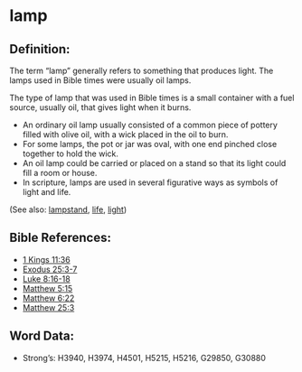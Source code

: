 # lamp

## Definition:

The term “lamp” generally refers to something that produces light. The lamps used in Bible times were usually oil lamps.

The type of lamp that was used in Bible times is a small container with a fuel source, usually oil, that gives light when it burns.

* An ordinary oil lamp usually consisted of a common piece of pottery filled with olive oil, with a wick placed in the oil to burn.
* For some lamps, the pot or jar was oval, with one end pinched close together to hold the wick.
* An oil lamp could be carried or placed on a stand so that its light could fill a room or house.
* In scripture, lamps are used in several figurative ways as symbols of light and life.

(See also: [lampstand](../other/lampstand.md), [life](../kt/life.md), [light](../other/light.md))

## Bible References:

* [1 Kings 11:36](rc://en/tn/help/1ki/11/36)
* [Exodus 25:3-7](rc://en/tn/help/exo/25/03)
* [Luke 8:16-18](rc://en/tn/help/luk/08/16)
* [Matthew 5:15](rc://en/tn/help/mat/05/15)
* [Matthew 6:22](rc://en/tn/help/mat/06/22)
* [Matthew 25:3](rc://en/tn/help/mat/25/03)

## Word Data:

* Strong’s: H3940, H3974, H4501, H5215, H5216, G29850, G30880

